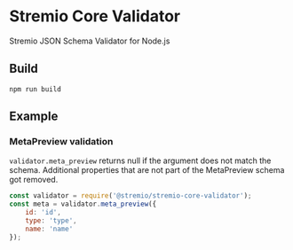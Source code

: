# Stremio Core Validator

Stremio JSON Schema Validator for Node.js

## Build

```
npm run build
```

## Example

### MetaPreview validation

`validator.meta_preview` returns null if the argument does not match the schema.
Additional properties that are not part of the MetaPreview schema got removed.

```javascript
const validator = require('@stremio/stremio-core-validator');
const meta = validator.meta_preview({
    id: 'id',
    type: 'type',
    name: 'name'
});
```
